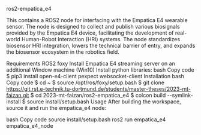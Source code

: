 ros2-empatica_e4

This contains a ROS2 node for interfacing with the Empatica E4 wearable sensor. The node is designed to collect and publish various biosignals provided by the Empatica E4 device, facilitating the development of real-world Human-Robot Interaction (HRI) systems. The node standardizes biosensor HRI integration, lowers the technical barrier of entry, and expands the biosensor ecosystem in the robotics field.

Requirements
ROS2 foxy
Install Empatica E4 streaming server on an additional Window machine (Win10)
Install python libraries:
bash
Copy code
$ pip3 install open-e4-client pexpect websocket-client
Installation
bash
Copy code
$ cd ~
$ source /opt/ros/foxy/setup.bash
$ git clone https://git.rst.e-technik.tu-dortmund.de/students/master-theses/2023-mt-faizan.git
$ cd 2023-mt-faizan/ros2-empatica_e4
$ colcon build --symlink-install
$ source install/setup.bash
Usage
After building the workspace, source it and run the empatica_e4 node:

bash
Copy code
source install/setup.bash
ros2 run empatica_e4 empatica_e4_node


